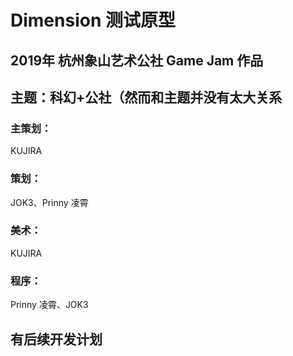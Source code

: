 # Dimension 测试原型

## 2019年 杭州象山艺术公社 Game Jam 作品
## 主题：科幻+公社（然而和主题并没有太大关系

### 主策划：
KUJIRA
### 策划：
JOK3、Prinny 凌霄
### 美术：
KUJIRA
### 程序：
Prinny 凌霄、JOK3

## 有后续开发计划

